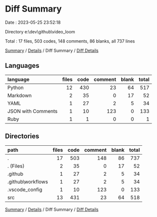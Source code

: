 # Diff Summary

Date : 2023-05-25 23:52:18

Directory e:\\dev\\github\\video_loom

Total : 17 files,  503 codes, 148 comments, 86 blanks, all 737 lines

[Summary](results.md) / [Details](details.md) / Diff Summary / [Diff Details](diff-details.md)

## Languages
| language | files | code | comment | blank | total |
| :--- | ---: | ---: | ---: | ---: | ---: |
| Python | 12 | 430 | 23 | 64 | 517 |
| Markdown | 2 | 35 | 0 | 17 | 52 |
| YAML | 1 | 27 | 2 | 5 | 34 |
| JSON with Comments | 1 | 10 | 123 | 0 | 133 |
| Ruby | 1 | 1 | 0 | 0 | 1 |

## Directories
| path | files | code | comment | blank | total |
| :--- | ---: | ---: | ---: | ---: | ---: |
| . | 17 | 503 | 148 | 86 | 737 |
| . (Files) | 2 | 35 | 0 | 17 | 52 |
| .github | 1 | 27 | 2 | 5 | 34 |
| .github\\workflows | 1 | 27 | 2 | 5 | 34 |
| .vscode_config | 1 | 10 | 123 | 0 | 133 |
| src | 13 | 431 | 23 | 64 | 518 |

[Summary](results.md) / [Details](details.md) / Diff Summary / [Diff Details](diff-details.md)